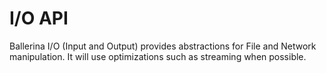 # I/O API

Ballerina I/O (Input and Output) provides abstractions for File and Network manipulation. It will use optimizations such as streaming when possible.
